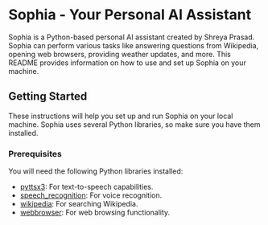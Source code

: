 # Sophia - Your Personal AI Assistant

Sophia is a Python-based personal AI assistant created by Shreya Prasad. Sophia can perform various tasks like answering questions from Wikipedia, opening web browsers, providing weather updates, and more. This README provides information on how to use and set up Sophia on your machine.

## Getting Started

These instructions will help you set up and run Sophia on your local machine. Sophia uses several Python libraries, so make sure you have them installed.

### Prerequisites

You will need the following Python libraries installed:

- [pyttsx3](https://pypi.org/project/pyttsx3/): For text-to-speech capabilities.
- [speech_recognition](https://pypi.org/project/SpeechRecognition/): For voice recognition.
- [wikipedia](https://pypi.org/project/wikipedia/): For searching Wikipedia.
- [webbrowser](https://docs.python.org/3/library/webbrowser.html): For web browsing functionality.




